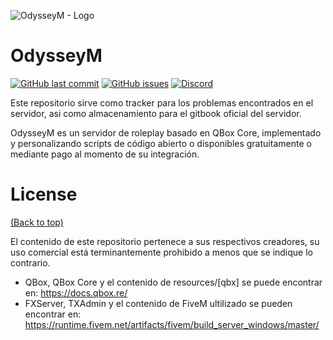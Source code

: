 
![OdysseyM - Logo](https://i.imgur.com/d2XOMrZ.png)

# OdysseyM

[![GitHub last commit](https://img.shields.io/github/last-commit/SamuelOrtizS/OdysseyM-IssueTracker)](https://github.com/SamuelOrtizS/OdysseyM-IssueTracker/commits/main/)
[![GitHub issues](https://img.shields.io/github/issues/SamuelOrtizS/OdysseyM-IssueTracker)](https://github.com/SamuelOrtizS/OdysseyM-IssueTracker/issues)
[![Discord](https://img.shields.io/badge/Discord-OdysseyM_RP-FFE600?logo=discord&logoColor=%235865F2)](https://discord.gg/at9ATyUj)

Este repositorio sirve como tracker para los problemas encontrados en el servidor, asi como almacenamiento para el gitbook oficial del servidor.

OdysseyM es un servidor de roleplay basado en QBox Core, implementado y personalizando scripts de código abierto o disponibles gratuitamente o mediante pago al momento de su integración.

# License
[(Back to top)](#table-of-contents)

El contenido de este repositorio pertenece a sus respectivos creadores, su uso comercial está terminantemente prohibido a menos que se indique lo contrario.
- QBox, QBox Core y el contenido de resources/[qbx] se puede encontrar en: https://docs.qbox.re/
- FXServer, TXAdmin y el contenido de FiveM ultilizado se pueden encontrar en: https://runtime.fivem.net/artifacts/fivem/build_server_windows/master/


